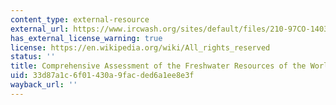 ```yaml
---
content_type: external-resource
external_url: https://www.ircwash.org/sites/default/files/210-97CO-14037.pdf
has_external_license_warning: true
license: https://en.wikipedia.org/wiki/All_rights_reserved
status: ''
title: Comprehensive Assessment of the Freshwater Resources of the World
uid: 33d87a1c-6f01-430a-9fac-ded6a1ee8e3f
wayback_url: ''
---
```

